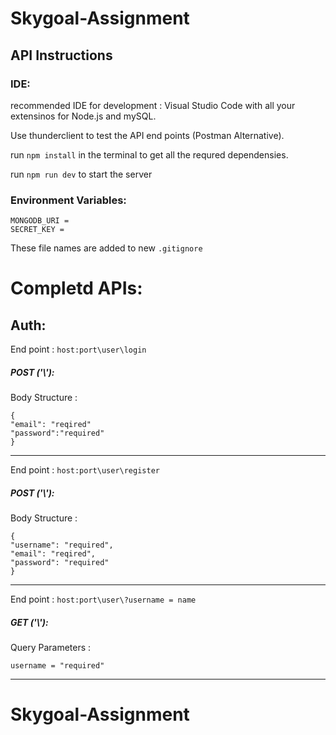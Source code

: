 # Skygoal-Assignment


## API Instructions


### IDE:

recommended IDE for development : Visual Studio Code with all your extensinos for Node.js and mySQL.

Use thunderclient to test the API end points (Postman Alternative).

run `npm install` in the terminal to get all the requred dependensies.

run `npm run dev` to start the server

### Environment Variables:

```
MONGODB_URI = 
SECRET_KEY = 

```

These file names are added to new `.gitignore`



# Completd APIs:

## Auth:
End point : `host:port\user\login`

##### POST ('\\'):

Body Structure :

```
{
"email": "reqired"
"password":"required"
}
```
<hr>

End point : `host:port\user\register`

##### POST ('\\'):

Body Structure :

```
{
"username": "required",
"email": "reqired",
"password": "required"
}
```
<hr>

End point : `host:port\user\?username = name`

##### GET ('\\'):

Query Parameters :

```
username = "required"
```
<hr>


# Skygoal-Assignment
